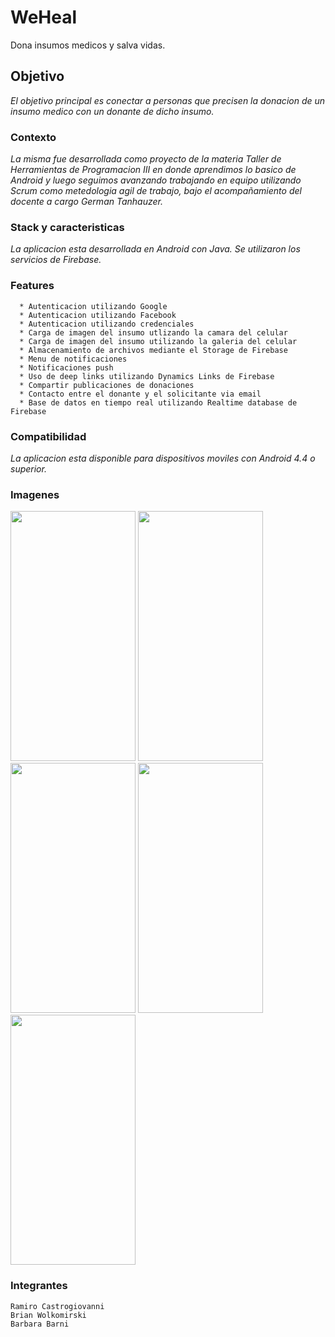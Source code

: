 # WeHeal

Dona insumos medicos y salva vidas.

## Objetivo

_El objetivo principal es conectar a personas que precisen la donacion de un insumo medico con un donante de dicho insumo._

### Contexto

_La misma fue desarrollada como proyecto de la materia Taller de Herramientas de Programacion III en donde aprendimos lo basico de Android y luego seguimos avanzando trabajando en equipo utilizando Scrum como metedologia agil de trabajo, bajo el acompañamiento del docente a cargo German Tanhauzer._

### Stack y caracteristicas

_La aplicacion esta desarrollada en Android con Java. Se utilizaron los servicios de Firebase._

### Features

```
  * Autenticacion utilizando Google
  * Autenticacion utilizando Facebook
  * Autenticacion utilizando credenciales
  * Carga de imagen del insumo utlizando la camara del celular
  * Carga de imagen del insumo utilizando la galeria del celular
  * Almacenamiento de archivos mediante el Storage de Firebase
  * Menu de notificaciones
  * Notificaciones push
  * Uso de deep links utilizando Dynamics Links de Firebase
  * Compartir publicaciones de donaciones
  * Contacto entre el donante y el solicitante via email
  * Base de datos en tiempo real utilizando Realtime database de Firebase
```

### Compatibilidad

_La aplicacion esta disponible para dispositivos moviles con Android 4.4 o superior._

### Imagenes
<p float="left">
<img src="https://iili.io/ddIxFp.png" data-canonical-src="https://iili.io/ddIxFp.png" width="200" height="400" />
<img src="https://iili.io/ddIaVf.png" data-canonical-src="https://iili.io/ddIaVf.png" width="200" height="400" />
<img src="https://iili.io/ddIYoG.png" data-canonical-src="https://iili.io/ddIYoG.png" width="200" height="400" />
 <img src="https://iili.io/ddIYoG.png" data-canonical-src="https://iili.io/ddIYoG.png" width="200" height="400" />
<img src="https://img.techpowerup.org/200709/captura-de-pantalla-2020-07-08-a-la-s-20-16-352-3.png" data-canonical-src="https://img.techpowerup.org/200709/captura-de-pantalla-2020-07-08-a-la-s-20-16-352-3.png" width="200" height="400" />
</p>


### Integrantes
```
Ramiro Castrogiovanni
Brian Wolkomirski
Barbara Barni
```
